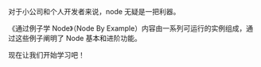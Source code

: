 对于小公司和个人开发者来说，node 无疑是一把利器。

《通过例子学 Node》（Node By Example）内容由一系列可运行的实例组成，通过这些例子阐明了 Node 基本和进阶功能。

现在让我们开始学习吧！